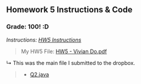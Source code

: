 ## Homework 5 Instructions & Code

### Grade: 100! :D

*Instructions: [HW5 Instructions](https://github.com/odnaiviv/CSC-4520/blob/main/Homeworks/HW5/HW5.pdf)*

>My HW5 File: [HW5 - Vivian Do.pdf](https://github.com/odnaiviv/CSC-4520/blob/main/Homeworks/HW5/HW5%20-%20Vivian%20Do.pdf)

↳ This was the main file I submitted to the dropbox.

>* [Q2.java](https://github.com/odnaiviv/CSC-4520/blob/main/Homeworks/HW5/Q2.java)
